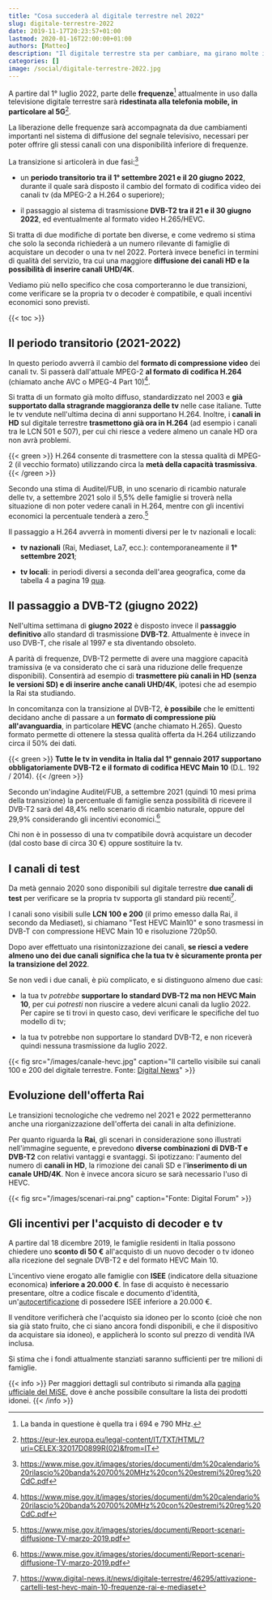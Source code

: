 ```yaml
---
title: "Cosa succederà al digitale terrestre nel 2022"
slug: digitale-terrestre-2022
date: 2019-11-17T20:23:57+01:00
lastmod: 2020-01-16T22:00:00+01:00
authors: [Matteo]
description: "Il digitale terrestre sta per cambiare, ma girano molte informazioni errate. Ecco cosa succederà con precisione e perché probabilmente non c'è da preoccuparsi."
categories: []
image: /social/digitale-terrestre-2022.jpg
---
```


A partire dal 1° luglio 2022, parte delle **frequenze**[^freq] attualmente in uso dalla televisione digitale terrestre sarà **ridestinata alla telefonia mobile, in particolare al 5G**[^eulex].

[^freq]: La banda in questione è quella tra i 694 e 790 MHz.
[^eulex]: https://eur-lex.europa.eu/legal-content/IT/TXT/HTML/?uri=CELEX:32017D0899R(02)&from=IT

La liberazione delle frequenze sarà accompagnata da due cambiamenti importanti nel sistema di diffusione del segnale televisivo, necessari per poter offrire gli stessi canali con una disponibilità inferiore di frequenze.

La transizione si articolerà in due fasi:[^mise]

- un **periodo transitorio tra il 1° settembre 2021 e il 20 giugno 2022**, durante il quale sarà disposto il cambio del formato di codifica video dei canali tv (da MPEG-2 a H.264 o superiore);

- il passaggio al sistema di trasmissione **DVB-T2 tra il 21 e il 30 giugno 2022**, ed eventualmente al formato video H.265/HEVC.

Si tratta di due modifiche di portate ben diverse, e come vedremo si stima che solo la seconda richiederà a un numero rilevante di famiglie di acquistare un decoder o una tv nel 2022. Porterà invece benefici in termini di qualità del servizio, tra cui una maggiore **diffusione dei canali HD e la possibilità di inserire canali UHD/4K**.

Vediamo più nello specifico che cosa comporteranno le due transizioni, come verificare se la propria tv o decoder è compatibile, e quali incentivi economici sono previsti.

{{< toc >}}

## Il periodo transitorio (2021-2022)

In questo periodo avverrà il cambio del **formato di compressione video** dei canali tv. Si passerà dall'attuale MPEG-2 **al formato di codifica H.264** (chiamato anche AVC o MPEG-4 Part 10)[^mise].

Si tratta di un formato già molto diffuso, standardizzato nel 2003 e **già supportato dalla stragrande maggioranza delle tv** nelle case italiane. Tutte le tv vendute nell'ultima decina di anni supportano H.264. Inoltre, i **canali in HD** sul digitale terrestre **trasmettono già ora in H.264** (ad esempio i canali tra le LCN 501 e 507), per cui chi riesce a vedere almeno un canale HD ora non avrà problemi.

{{< green >}}
H.264 consente di trasmettere con la stessa qualità di MPEG-2 (il vecchio formato) utilizzando circa la **metà della capacità trasmissiva**.
{{< /green >}}

Secondo una stima di Auditel/FUB, in uno scenario di ricambio naturale delle tv, a settembre 2021 solo il 5,5% delle famiglie si troverà nella situazione di non poter vedere canali in H.264, mentre con gli incentivi economici la percentuale tenderà a zero.[^auditel]

Il passaggio a H.264 avverrà in momenti diversi per le tv nazionali e locali:

- **tv nazionali** (Rai, Mediaset, La7, ecc.): contemporaneamente il **1° settembre 2021**;

- **tv locali**: in periodi diversi a seconda dell'area geografica, come da tabella 4 a pagina 19 [qua](https://www.mise.gov.it/images/stories/documenti/dm%20calendario%20rilascio%20banda%20700%20MHz%20con%20estremi%20reg%20CdC.pdf).

## Il passaggio a DVB-T2 (giugno 2022)

Nell'ultima settimana di **giugno 2022** è disposto invece il **passaggio definitivo** allo standard di trasmissione **DVB-T2**. Attualmente è invece in uso DVB-T, che risale al 1997 e sta diventando obsoleto.

A parità di frequenze, DVB-T2 permette di avere una maggiore capacità tramissiva (e va considerato che ci sarà una riduzione delle frequenze disponibili). Consentirà ad esempio di **trasmettere più canali in HD (senza le versioni SD) e di inserire anche canali UHD/4K**, ipotesi che ad esempio la Rai sta studiando.

In concomitanza con la transizione al DVB-T2, **è possibile** che le emittenti decidano anche di passare a un **formato di compressione più all'avanguardia**, in particolare **HEVC** (anche chiamato H.265). Questo formato permette di ottenere la stessa qualità offerta da H.264 utilizzando circa il 50% dei dati.

{{< green >}}
**Tutte le tv in vendita in Italia dal 1° gennaio 2017 supportano obbligatoriamente DVB-T2 e il formato di codifica HEVC Main 10** (D.L. 192 / 2014).
{{< /green >}}

Secondo un'indagine Auditel/FUB, a settembre 2021 (quindi 10 mesi prima della transizione) la percentuale di famiglie senza possibilità di ricevere il DVB-T2 sarà del 48,4% nello scenario di ricambio naturale, oppure del 29,9% considerando gli incentivi economici.[^auditel]

Chi non è in possesso di una tv compatibile dovrà acquistare un decoder (dal costo base di circa 30 €) oppure sostituire la tv.

## I canali di test

Da metà gennaio 2020 sono disponibili sul digitale terrestre **due canali di test** per verificare se la propria tv supporta gli standard più recenti[^cartelli].

I canali sono visibili sulle **LCN 100 e 200** (il primo emesso dalla Rai, il secondo da Mediaset), si chiamano "Test HEVC Main10" e sono trasmessi in DVB-T con compressione HEVC Main 10 e risoluzione 720p50.

Dopo aver effettuato una risintonizzazione dei canali, **se riesci a vedere almeno uno dei due canali significa che la tua tv è sicuramente pronta per la transizione del 2022**.

[^cartelli]: https://www.digital-news.it/news/digitale-terrestre/46295/attivazione-cartelli-test-hevc-main-10-frequenze-rai-e-mediaset

Se non vedi i due canali, è più complicato, e si distinguono almeno due casi:

- la tua tv *potrebbe* **supportare lo standard DVB-T2 ma non HEVC Main 10**, per cui *potresti* non riuscire a vedere alcuni canali da luglio 2022. Per capire se ti trovi in questo caso, devi verificare le specifiche del tuo modello di tv;

- la tua tv potrebbe non supportare lo standard DVB-T2, e non riceverà quindi nessuna trasmissione da luglio 2022.

{{< fig src="/images/canale-hevc.jpg" caption="Il cartello visibile sui canali 100 e 200 del digitale terrestre. Fonte: [Digital News](https://www.digital-news.it/news/digitale-terrestre/46295/attivazione-cartelli-test-hevc-main-10-frequenze-rai-e-mediaset)" >}}

## Evoluzione dell'offerta Rai

Le transizioni tecnologiche che vedremo nel 2021 e 2022 permetteranno anche una riorganizzazione dell'offerta dei canali in alta definizione.
 
Per quanto riguarda la **Rai**, gli scenari in considerazione sono illustrati nell'immagine seguente, e prevedono **diverse combinazioni di DVB-T e DVB-T2** con relativi vantaggi e svantaggi. Si ipotizzano: l'aumento del numero di **canali in HD**, la rimozione dei canali SD e l'**inserimento di un canale UHD/4K**. Non è invece ancora sicuro se sarà necessario l'uso di HEVC.

{{< fig src="/images/scenari-rai.png" caption="Fonte: Digital Forum" >}}

## Gli incentivi per l'acquisto di decoder e tv

A partire dal 18 dicembre 2019, le famiglie residenti in Italia possono chiedere uno **sconto di 50 €** all'acquisto di un nuovo decoder o tv idoneo alla ricezione del segnale DVB-T2 e del formato HEVC Main 10.

L'incentivo viene erogato alle famiglie con **ISEE** (indicatore della situazione economica) **inferiore a 20.000 €**. In fase di acquisto è necessario presentare, oltre a codice fiscale e documento d'identità, un'[autocertificazione](https://www.mise.gov.it/images/stories/documenti/Facsmile-domanda-bonus-TV-decoder.pdf) di possedere ISEE inferiore a 20.000 €.

Il venditore verificherà che l'acquisto sia idoneo per lo sconto (cioè che non sia già stato fruito, che ci siano ancora fondi disponibili, e che il dispositivo da acquistare sia idoneo), e applicherà lo sconto sul prezzo di vendità IVA inclusa.

Si stima che i fondi attualmente stanziati saranno sufficienti per tre milioni di famiglie.

{{< info >}}
Per maggiori dettagli sul contributo si rimanda alla [pagina ufficiale del MiSE](https://www.mise.gov.it/index.php/it/incentivi/comunicazioni/bonus-tv), dove è anche possibile consultare la lista dei prodotti idonei.
{{< /info >}}

[^mise]: https://www.mise.gov.it/images/stories/documenti/dm%20calendario%20rilascio%20banda%20700%20MHz%20con%20estremi%20reg%20CdC.pdf
[^auditel]: https://www.mise.gov.it/images/stories/documenti/Report-scenari-diffusione-TV-marzo-2019.pdf
